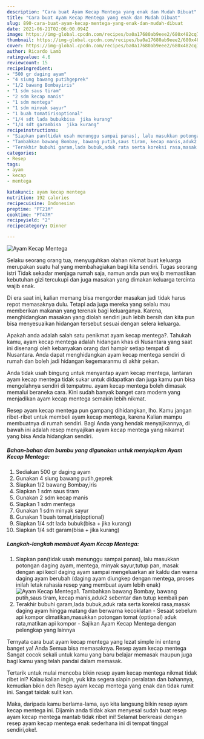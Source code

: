 ```yaml
---
description: "Cara buat Ayam Kecap Mentega yang enak dan Mudah Dibuat"
title: "Cara buat Ayam Kecap Mentega yang enak dan Mudah Dibuat"
slug: 890-cara-buat-ayam-kecap-mentega-yang-enak-dan-mudah-dibuat
date: 2021-06-21T02:06:00.094Z
image: https://img-global.cpcdn.com/recipes/ba0a17680ab9eee2/680x482cq70/ayam-kecap-mentega-foto-resep-utama.jpg
thumbnail: https://img-global.cpcdn.com/recipes/ba0a17680ab9eee2/680x482cq70/ayam-kecap-mentega-foto-resep-utama.jpg
cover: https://img-global.cpcdn.com/recipes/ba0a17680ab9eee2/680x482cq70/ayam-kecap-mentega-foto-resep-utama.jpg
author: Ricardo Lamb
ratingvalue: 4.6
reviewcount: 15
recipeingredient:
- "500 gr daging ayam"
- "4 siung bawang putihgeprek"
- "1/2 bawang Bombayiris"
- "1 sdm saus tiram"
- "2 sdm kecap manis"
- "1 sdm mentega"
- "1 sdm minyak sayur"
- "1 buah tomatirisoptional"
- "1/4 sdt lada bubukbisa  jika kurang"
- "1/4 sdt garambisa  jika kurang"
recipeinstructions:
- "Siapkan pan(tidak usah menunggu sampai panas), lalu masukkan potongan daging ayam, mentega, minyak sayur,tutup pan, masak dengan api kecil daging ayam sampai mengeluarkan air kaldu dan warna daging ayam berubah (daging ayam diungkep dengan mentega, proses inilah letak rahasia resep yang membuat ayam lebih enak)"
- "Tambahkan bawang Bombay, bawang putih,saus tiram, kecap manis,aduk2 sebentar dan tutup kembali pan"
- "Terakhir bubuhi garam,lada bubuk,aduk rata serta koreksi rasa,masak daging ayam hingga matang dan berwarna kecoklatan Sesaat sebelum api kompor dimatikan,masukkan potongan tomat (optional) aduk rata,matikan api kompor Sajikan Ayam Kecap Mentega dengan pelengkap yang lainnya"
categories:
- Resep
tags:
- ayam
- kecap
- mentega

katakunci: ayam kecap mentega 
nutrition: 192 calories
recipecuisine: Indonesian
preptime: "PT21M"
cooktime: "PT47M"
recipeyield: "2"
recipecategory: Dinner

---
```



![Ayam Kecap Mentega](https://img-global.cpcdn.com/recipes/ba0a17680ab9eee2/680x482cq70/ayam-kecap-mentega-foto-resep-utama.jpg)

Selaku seorang orang tua, menyuguhkan olahan nikmat buat keluarga merupakan suatu hal yang membahagiakan bagi kita sendiri. Tugas seorang istri Tidak sekadar menjaga rumah saja, namun anda pun wajib memastikan kebutuhan gizi tercukupi dan juga masakan yang dimakan keluarga tercinta wajib enak.

Di era  saat ini, kalian memang bisa mengorder masakan jadi tidak harus repot memasaknya dulu. Tetapi ada juga mereka yang selalu mau memberikan makanan yang terenak bagi keluarganya. Karena, menghidangkan masakan yang diolah sendiri jauh lebih bersih dan kita pun bisa menyesuaikan hidangan tersebut sesuai dengan selera keluarga. 



Apakah anda adalah salah satu penikmat ayam kecap mentega?. Tahukah kamu, ayam kecap mentega adalah hidangan khas di Nusantara yang saat ini disenangi oleh kebanyakan orang dari hampir setiap tempat di Nusantara. Anda dapat menghidangkan ayam kecap mentega sendiri di rumah dan boleh jadi hidangan kegemaranmu di akhir pekan.

Anda tidak usah bingung untuk menyantap ayam kecap mentega, lantaran ayam kecap mentega tidak sukar untuk didapatkan dan juga kamu pun bisa mengolahnya sendiri di tempatmu. ayam kecap mentega boleh dimasak memalui beraneka cara. Kini sudah banyak banget cara modern yang menjadikan ayam kecap mentega semakin lebih nikmat.

Resep ayam kecap mentega pun gampang dihidangkan, lho. Kamu jangan ribet-ribet untuk membeli ayam kecap mentega, karena Kalian mampu membuatnya di rumah sendiri. Bagi Anda yang hendak menyajikannya, di bawah ini adalah resep menyajikan ayam kecap mentega yang nikamat yang bisa Anda hidangkan sendiri.

<!--inarticleads1-->

##### Bahan-bahan dan bumbu yang digunakan untuk menyiapkan Ayam Kecap Mentega:

1. Sediakan 500 gr daging ayam
1. Gunakan 4 siung bawang putih,geprek
1. Siapkan 1/2 bawang Bombay,iris
1. Siapkan 1 sdm saus tiram
1. Gunakan 2 sdm kecap manis
1. Siapkan 1 sdm mentega
1. Gunakan 1 sdm minyak sayur
1. Gunakan 1 buah tomat,iris(optional)
1. Siapkan 1/4 sdt lada bubuk(bisa + jika kurang)
1. Siapkan 1/4 sdt garam(bisa + jika kurang)




<!--inarticleads2-->

##### Langkah-langkah membuat Ayam Kecap Mentega:

1. Siapkan pan(tidak usah menunggu sampai panas), lalu masukkan potongan daging ayam, mentega, minyak sayur,tutup pan, masak dengan api kecil daging ayam sampai mengeluarkan air kaldu dan warna daging ayam berubah (daging ayam diungkep dengan mentega, proses inilah letak rahasia resep yang membuat ayam lebih enak)
<img src="//assets-global.cpcdn.com/assets/icons/button_play-2c75c40dde080a61004c1f40b05d8f140eaff45d7e9e6481dc71c63d2e7c4909.png" alt="Ayam Kecap Mentega">1. Tambahkan bawang Bombay, bawang putih,saus tiram, kecap manis,aduk2 sebentar dan tutup kembali pan
1. Terakhir bubuhi garam,lada bubuk,aduk rata serta koreksi rasa,masak daging ayam hingga matang dan berwarna kecoklatan - Sesaat sebelum api kompor dimatikan,masukkan potongan tomat (optional) aduk rata,matikan api kompor - Sajikan Ayam Kecap Mentega dengan pelengkap yang lainnya




Ternyata cara buat ayam kecap mentega yang lezat simple ini enteng banget ya! Anda Semua bisa memasaknya. Resep ayam kecap mentega Sangat cocok sekali untuk kamu yang baru belajar memasak maupun juga bagi kamu yang telah pandai dalam memasak.

Tertarik untuk mulai mencoba bikin resep ayam kecap mentega nikmat tidak ribet ini? Kalau kalian ingin, yuk kita segera siapin peralatan dan bahannya, kemudian bikin deh Resep ayam kecap mentega yang enak dan tidak rumit ini. Sangat taidak sulit kan. 

Maka, daripada kamu berlama-lama, ayo kita langsung bikin resep ayam kecap mentega ini. Dijamin anda tiidak akan menyesal sudah buat resep ayam kecap mentega mantab tidak ribet ini! Selamat berkreasi dengan resep ayam kecap mentega enak sederhana ini di tempat tinggal sendiri,oke!.

